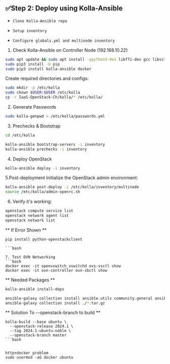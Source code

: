 ## ✅Step 2: Deploy using Kolla-Ansible

- `Clone Kolla-Ansible repo`

- `Setup inventory`

- `Configure globals.yml and multinode inventory`
  
1. Check Kolla-Ansible on Controller Node (192.168.10.22)
```bash
sudo apt update && sudo apt install -ypython3-dev libffi-dev gcc libssl-dev git `optional`
sudo pip3 install -U pip
sudo pip3 install kolla-ansible docker
```

Create required directories and configs:

```bash
sudo mkdir -p /etc/kolla
sudo chown $USER:$USER /etc/kolla
cp -r IaaS-OpenStack-Ch/kolla/* /etc/kolla/
```

2.  Generate Passwords
```bash
sudo kolla-genpwd > /etc/kolla/passwords.yml
```

3. Prechecks & Bootstrap
```bash
cd /etc/kolla

kolla-ansible bootstrap-servers -i inventory
kolla-ansible prechecks -i inventory
```

4. Deploy OpenStack

```bash
kolla-ansible deploy -i inventory
```

5.Post-deployment
Initialize the OpenStack admin environment:
```bash
kolla-ansible post-deploy -i /etc/kolla/inventory/multinode
source /etc/kolla/admin-openrc.sh
```

6. Verify it's working:

```bash
openstack compute service list
openstack network agent list
openstack network list
```
** If Error Shown **
```
pip install python-openstackclient

```bash

7. Test OVN Networking
```bash
docker exec -it openvswitch_vswitchd ovs-vsctl show
docker exec -it ovn-controller ovn-sbctl show
```


** Needed Packages **
```bash
kolla-ansible install-deps
```

```bash
ansible-galaxy collection install ansible.utils community.general ansible.posix openstack.cloud
ansible-galaxy collection install ./*.tar.gz
```

** Solution To --openstack-branch to build **
```
kolla-build --base ubuntu \
  --openstack-release 2024.1 \
  --tag 2024.1-ubuntu-noble \
  --openstack-branch master
```bash


http+docker problem
sudo usermod -aG docker ubuntu
